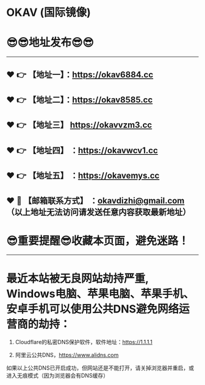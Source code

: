 
# OKAV (国际镜像)
:sunglasses::sunglasses:地址发布:sunglasses::sunglasses:
==
------
:heart: :point_right: 【地址一】：https://okav6884.cc
------
:heart: :point_right: 【地址二】：https://okav8585.cc
------
:heart: :point_right: 【地址三】 https://okavvzm3.cc
-----
:heart: :point_right: 【地址四】 ：https://okavwcv1.cc
------
:heart: :point_right: 【地址五】 ：https://okavemys.cc
------------
:heart: :e-mail: 【邮箱联系方式】 ：okavdizhi@gmail.com （以上地址无法访问请发送任意内容获取最新地址）
------
:sunglasses:重要提醒:sunglasses:收藏本页面，避免迷路！
==
------
最近本站被无良网站劫持严重, Windows电脑、苹果电脑、苹果手机、安卓手机可以使用公共DNS避免网络运营商的劫持：
==

1. Cloudflare的私密DNS保护软件，软件地址：https://1.1.1.1

2. 阿里云公共DNS，https://www.alidns.com

如果以上公共DNS已开启成功，但网站还是不能打开，请关掉浏览器并重启，或进入无痕模式（因为浏览器会有DNS缓存）
